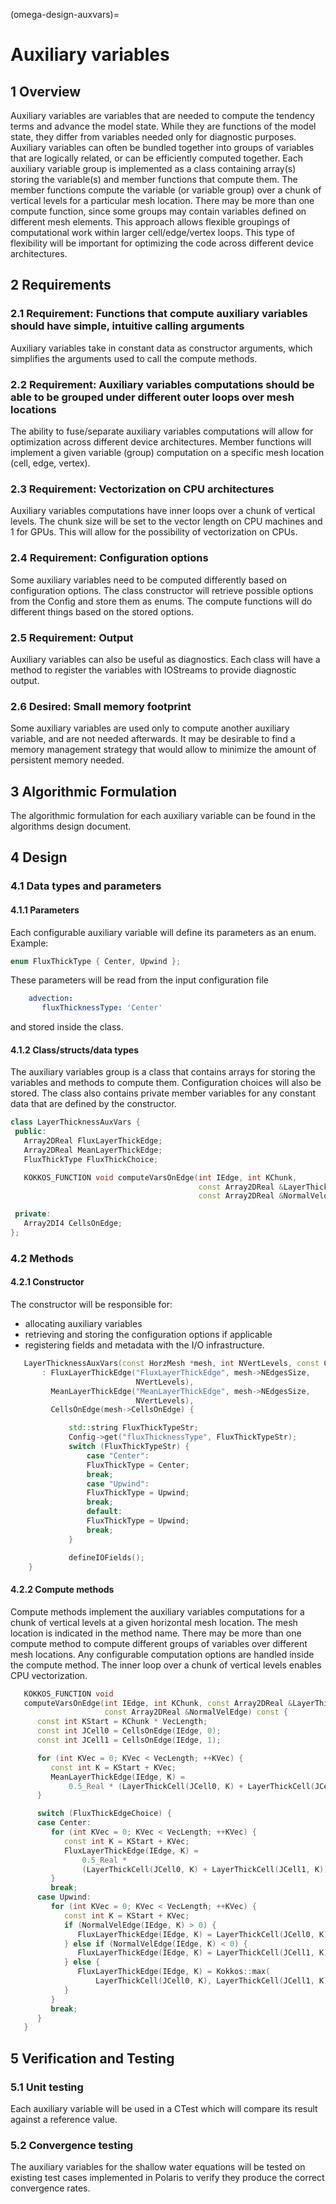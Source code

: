 (omega-design-auxvars)=
# Auxiliary variables

## 1 Overview

Auxiliary variables are variables that are needed to compute the tendency terms
and advance the model state. While they are functions of the model state, they
differ from variables needed only for diagnostic purposes. Auxiliary variables
can often be bundled together into groups of variables that are logically
related, or can be efficiently computed together. Each auxiliary variable group
is implemented as a class containing array(s) storing the variable(s) and member
functions that compute them. The member functions compute the variable (or
variable group) over a chunk of vertical levels for a particular mesh location.
There may be more than one compute function, since some groups may contain
variables defined on different mesh elements. This approach allows flexible
groupings of computational work within larger cell/edge/vertex loops. This type
of flexibility will be important for optimizing the code across different device
architectures.

## 2 Requirements

### 2.1 Requirement: Functions that compute auxiliary variables should have simple, intuitive calling arguments
Auxiliary variables take in constant data as constructor arguments, which
simplifies the arguments used to call the compute methods.

### 2.2 Requirement: Auxiliary variables computations should be able to be grouped under different outer loops over mesh locations
The ability to fuse/separate auxiliary variables computations will allow for
optimization across different device architectures. Member functions will
implement a given variable (group) computation on a specific mesh location
(cell, edge, vertex).

### 2.3 Requirement: Vectorization on CPU architectures
Auxiliary variables computations have inner loops over a chunk of vertical
levels. The chunk size will be set to the vector length on CPU machines and 1
for GPUs. This will allow for the possibility of vectorization on CPUs.

### 2.4 Requirement: Configuration options
Some auxiliary variables need to be computed differently based on configuration
options. The class constructor will retrieve possible options from the Config
and store them as enums. The compute functions will do different things based on
the stored options.

### 2.5 Requirement: Output
Auxiliary variables can also be useful as diagnostics. Each class will have a
method to register the variables with IOStreams to provide diagnostic output.

### 2.6 Desired: Small memory footprint
Some auxiliary variables are used only to compute another auxiliary variable,
and are not needed afterwards. It may be desirable to find a memory management
strategy that would allow to minimize the amount of persistent memory needed.

## 3 Algorithmic Formulation

The algorithmic formulation for each auxiliary variable can be found in the
algorithms design document.

## 4 Design

### 4.1 Data types and parameters
#### 4.1.1 Parameters

Each configurable auxiliary variable will define its parameters as an enum. Example:
```c++
enum FluxThickType { Center, Upwind };
```
These parameters will be read from the input configuration file
```yaml
    advection:
       fluxThicknessType: 'Center'
```
and stored inside the class.

#### 4.1.2 Class/structs/data types
The auxiliary variables group is a class that contains arrays for storing the
variables and methods to compute them. Configuration choices will also be
stored. The class also contains private member variables for any constant data
that are defined by the constructor.

```c++
class LayerThicknessAuxVars {
 public:
   Array2DReal FluxLayerThickEdge;
   Array2DReal MeanLayerThickEdge;
   FluxThickType FluxThickChoice;

   KOKKOS_FUNCTION void computeVarsOnEdge(int IEdge, int KChunk,
                                          const Array2DReal &LayerThickness,
                                          const Array2DReal &NormalVelocity) const;

 private:
   Array2DI4 CellsOnEdge;
};
```

### 4.2 Methods

#### 4.2.1 Constructor
The constructor will be responsible for:
  * allocating auxiliary variables
  * retrieving and storing the configuration options if applicable
  * registering fields and metadata with the I/O infrastructure.

```c++
   LayerThicknessAuxVars(const HorzMesh *mesh, int NVertLevels, const Config *Options)
       : FluxLayerThickEdge("FluxLayerThickEdge", mesh->NEdgesSize,
                            NVertLevels),
         MeanLayerThickEdge("MeanLayerThickEdge", mesh->NEdgesSize,
                            NVertLevels),
         CellsOnEdge(mesh->CellsOnEdge) {

             std::string FluxThickTypeStr;
             Config->get("fluxThicknessType", FluxThickTypeStr);
             switch (FluxThickTypeStr) {
                 case "Center":
                 FluxThickType = Center;
                 break;
                 case "Upwind":
                 FluxThickType = Upwind;
                 break;
                 default:
                 FluxThickType = Upwind;
                 break;
             }

             defineIOFields();
    }
```

#### 4.2.2 Compute methods
Compute methods implement the auxiliary variables computations for a chunk of
vertical levels at a given horizontal mesh location. The mesh location is
indicated in the method name. There may be more than one compute method to
compute different groups of variables over different mesh locations. Any
configurable computation options are handled inside the compute method. The
inner loop over a chunk of vertical levels enables CPU vectorization.

```c++
   KOKKOS_FUNCTION void
   computeVarsOnEdge(int IEdge, int KChunk, const Array2DReal &LayerThickCell,
                     const Array2DReal &NormalVelEdge) const {
      const int KStart = KChunk * VecLength;
      const int JCell0 = CellsOnEdge(IEdge, 0);
      const int JCell1 = CellsOnEdge(IEdge, 1);

      for (int KVec = 0; KVec < VecLength; ++KVec) {
         const int K = KStart + KVec;
         MeanLayerThickEdge(IEdge, K) =
             0.5_Real * (LayerThickCell(JCell0, K) + LayerThickCell(JCell1, K));
      }

      switch (FluxThickEdgeChoice) {
      case Center:
         for (int KVec = 0; KVec < VecLength; ++KVec) {
            const int K = KStart + KVec;
            FluxLayerThickEdge(IEdge, K) =
                0.5_Real *
                (LayerThickCell(JCell0, K) + LayerThickCell(JCell1, K));
         }
         break;
      case Upwind:
         for (int KVec = 0; KVec < VecLength; ++KVec) {
            const int K = KStart + KVec;
            if (NormalVelEdge(IEdge, K) > 0) {
               FluxLayerThickEdge(IEdge, K) = LayerThickCell(JCell0, K);
            } else if (NormalVelEdge(IEdge, K) < 0) {
               FluxLayerThickEdge(IEdge, K) = LayerThickCell(JCell1, K);
            } else {
               FluxLayerThickEdge(IEdge, K) = Kokkos::max(
                   LayerThickCell(JCell0, K), LayerThickCell(JCell1, K));
            }
         }
         break;
      }
   }
```

## 5 Verification and Testing

### 5.1 Unit testing
Each auxiliary variable will be used in a CTest which will compare its result
against a reference value.

### 5.2 Convergence testing
The auxiliary variables for the shallow water equations will be tested on
existing test cases implemented in Polaris to verify they produce the correct
convergence rates.
